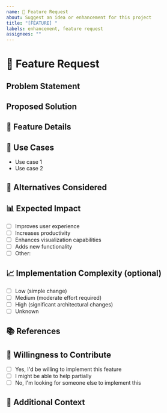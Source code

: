 ```yaml
---
name: 🚀 Feature Request
about: Suggest an idea or enhancement for this project
title: "[FEATURE] "
labels: enhancement, feature request
assignees: ""
---
```


# 🚀 Feature Request

## Problem Statement
<!-- A clear and concise description of what problem this feature would solve -->

## Proposed Solution
<!-- Describe the solution you'd like to see implemented -->

## 🧩 Feature Details
<!-- Provide more specific details about how the feature should work -->

## 🎯 Use Cases
<!-- Describe specific use cases this feature would address -->
- Use case 1
- Use case 2

## 🔄 Alternatives Considered
<!-- Have you considered any alternative solutions or workarounds? -->

## 📊 Expected Impact
<!-- How would this feature benefit users and the project? -->
- [ ] Improves user experience
- [ ] Increases productivity
- [ ] Enhances visualization capabilities
- [ ] Adds new functionality
- [ ] Other: <!-- Please specify -->

## 📈 Implementation Complexity (optional)
<!-- Your estimate of how complex this feature might be to implement -->
- [ ] Low (simple change)
- [ ] Medium (moderate effort required)
- [ ] High (significant architectural changes)
- [ ] Unknown

## 📚 References
<!-- Add any relevant references, links, or screenshots -->

## 🤝 Willingness to Contribute
<!-- Would you be willing to submit a PR for this feature? -->
- [ ] Yes, I'd be willing to implement this feature
- [ ] I might be able to help partially
- [ ] No, I'm looking for someone else to implement this

## 💬 Additional Context
<!-- Add any other context about the feature request here -->
